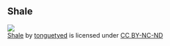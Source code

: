 ##  Shale

[![](https://farm1.static.flickr.com/31/56907747_2988dd4dda.jpg)](https://flickr.com/photos/tonguetyed/56907747 "Shale")  
[Shale](https://flickr.com/photos/tonguetyed/56907747 "Shale") by [tonguetyed](https://flickr.com/people/tonguetyed) is licensed under [CC BY-NC-ND](https://creativecommons.org/licenses/by-nc-nd/2.0/)
